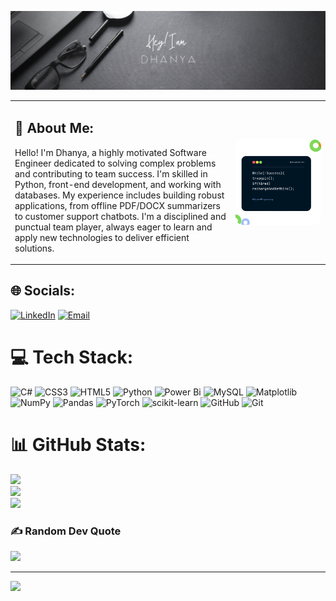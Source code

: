 <p align="center">
  <img src="https://github.com/DhanyaMU/DhanyaMU/blob/main/banner.png" alt="banner"/>
</p>

<table>
  <tr>
    <td valign="top" width="70%">
      
<h2>🚀 About Me:</h2>

Hello! I'm Dhanya, a highly motivated Software Engineer dedicated to solving complex problems and contributing to team success. I'm skilled in Python, front-end development, and working with databases. My experience includes building robust applications, from offline PDF/DOCX summarizers to customer support chatbots. I'm a disciplined and punctual team player, always eager to learn and apply new technologies to deliver efficient solutions.

  </td>
  <td width="30%" align="center">
    <img src="https://github.com/DhanyaMU/DhanyaMU/blob/main/giif.png?raw=true" alt="profile-gif" style="max-width: 100%; height: auto; display: block; object-fit: cover; border-radius: 12px;" />
  </td>
  </tr>
</table>

## 🌐 Socials:
[![LinkedIn](https://img.shields.io/badge/LinkedIn-%230077B5.svg?logo=linkedin&logoColor=white)](https://linkedin.com/in/dhanya-m-u-a101a528b) [![Email](https://img.shields.io/badge/Email-D14836?logo=gmail&logoColor=white)](mailto:dhanyaumakanth@gmail.com) 

# 💻 Tech Stack:
![C#](https://img.shields.io/badge/c%23-%23239120.svg?style=flat&logo=csharp&logoColor=white) 
![CSS3](https://img.shields.io/badge/css3-%231572B6.svg?style=flat&logo=css3&logoColor=white) 
![HTML5](https://img.shields.io/badge/html5-%23E34F26.svg?style=flat&logo=html5&logoColor=white) 
![Python](https://img.shields.io/badge/python-3670A0?style=flat&logo=python&logoColor=ffdd54) 
![Power Bi](https://img.shields.io/badge/power_bi-F2C811?style=flat&logo=powerbi&logoColor=black) 
![MySQL](https://img.shields.io/badge/mysql-4479A1.svg?style=flat&logo=mysql&logoColor=white) 
![Matplotlib](https://img.shields.io/badge/Matplotlib-%23ffffff.svg?style=flat&logo=Matplotlib&logoColor=black) 
![NumPy](https://img.shields.io/badge/numpy-%23013243.svg?style=flat&logo=numpy&logoColor=white) 
![Pandas](https://img.shields.io/badge/pandas-%23150458.svg?style=flat&logo=pandas&logoColor=white) 
![PyTorch](https://img.shields.io/badge/PyTorch-%23EE4C2C.svg?style=flat&logo=PyTorch&logoColor=white) 
![scikit-learn](https://img.shields.io/badge/scikit--learn-%23F7931E.svg?style=flat&logo=scikit-learn&logoColor=white) 
![GitHub](https://img.shields.io/badge/github-%23121011.svg?style=flat&logo=github&logoColor=white) 
![Git](https://img.shields.io/badge/git-%23F05033.svg?style=flat&logo=git&logoColor=white)

# 📊 GitHub Stats:
![](https://github-readme-stats.vercel.app/api?username=DhanyaMU&theme=transparent&hide_border=true&include_all_commits=false&count_private=false)<br/>
![](https://nirzak-streak-stats.vercel.app/?user=DhanyaMU&theme=transparent&hide_border=true)<br/>
![](https://github-readme-stats.vercel.app/api/top-langs/?username=DhanyaMU&theme=transparent&hide_border=true&include_all_commits=false&count_private=false&layout=compact)

### ✍️ Random Dev Quote
![](https://quotes-github-readme.vercel.app/api?type=horizontal&theme=radical)

---
[![](https://visitcount.itsvg.in/api?id=DhanyaMU&icon=0&color=0)](https://visitcount.itsvg.in)

<!-- Proudly created with GPRM ( https://gprm.itsvg.in ) -->

